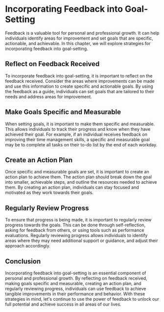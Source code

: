 Incorporating Feedback into Goal-Setting
==============================================================================================

Feedback is a valuable tool for personal and professional growth. It can help individuals identify areas for improvement and set goals that are specific, actionable, and achievable. In this chapter, we will explore strategies for incorporating feedback into goal-setting.

Reflect on Feedback Received
----------------------------

To incorporate feedback into goal-setting, it is important to reflect on the feedback received. Consider the areas where improvements can be made and use this information to create specific and actionable goals. By using the feedback as a guide, individuals can set goals that are tailored to their needs and address areas for improvement.

Make Goals Specific and Measurable
----------------------------------

When setting goals, it is important to make them specific and measurable. This allows individuals to track their progress and know when they have achieved their goal. For example, if an individual receives feedback on improving their time management skills, a specific and measurable goal may be to complete all tasks on their to-do list by the end of each workday.

Create an Action Plan
---------------------

Once specific and measurable goals are set, it is important to create an action plan to achieve them. The action plan should break down the goal into smaller, achievable steps, and outline the resources needed to achieve them. By creating an action plan, individuals can stay focused and motivated as they work towards their goals.

Regularly Review Progress
-------------------------

To ensure that progress is being made, it is important to regularly review progress towards the goals. This can be done through self-reflection, asking for feedback from others, or using tools such as performance evaluations. Regularly reviewing progress allows individuals to identify areas where they may need additional support or guidance, and adjust their approach accordingly.

Conclusion
----------

Incorporating feedback into goal-setting is an essential component of personal and professional growth. By reflecting on feedback received, making goals specific and measurable, creating an action plan, and regularly reviewing progress, individuals can use feedback to achieve tangible improvements in their performance and behavior. With these strategies in mind, let's continue to use the power of feedback to unlock our full potential and achieve success in all areas of our lives.
